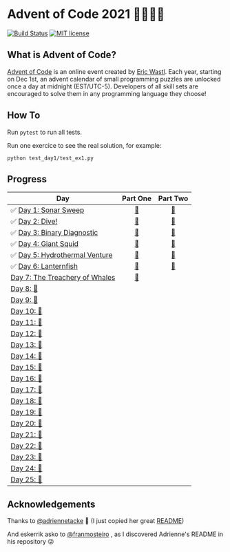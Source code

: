 # Advent of Code 2021 🎄👨‍💻🎄

[![Build Status](https://github.com/anxodio/aoc2020/workflows/build/badge.svg)](https://github.com/anxodio/aoc2020/actions)
[![MIT license](https://img.shields.io/badge/License-MIT-blue.svg)](https://opensource.org/licenses/MIT)

## What is Advent of Code?

[Advent of Code](http://adventofcode.com) is an online event created by [Eric Wastl](https://twitter.com/ericwastl). Each year, starting on Dec 1st, an advent calendar of small programming puzzles are unlocked once a day at midnight (EST/UTC-5). Developers of all skill sets are encouraged to solve them in any programming language they choose!

## How To

Run `pytest` to run all tests.

Run one exercice to see the real solution, for example:

```
python test_day1/test_ex1.py
```

## Progress

| Day                                                                                                    |                                  Part One                                  |                                  Part Two                                  |
| ------------------------------------------------------------------------------------------------------ | :------------------------------------------------------------------------: | :------------------------------------------------------------------------: |
| ✅ [Day 1: Sonar Sweep](https://github.com/anxodio/aoc2021/tree/main/test_day01/exercise.txt)          | [🌟](https://github.com/anxodio/aoc2021/tree/main/test_day01/test_ex1.py)  | [🌟](https://github.com/anxodio/aoc2021/tree/main/test_day01/test_ex2.py)  |
| ✅ [Day 2: Dive!](https://github.com/anxodio/aoc2021/tree/main/test_day02/exercise.txt)                | [🌟](https://github.com/anxodio/aoc2021/tree/main/test_day02/test_ex3.py)  | [🌟](https://github.com/anxodio/aoc2021/tree/main/test_day02/test_ex4.py)  |
| ✅ [Day 3: Binary Diagnostic](https://github.com/anxodio/aoc2021/tree/main/test_day03/exercise.txt)    | [🌟](https://github.com/anxodio/aoc2021/tree/main/test_day03/test_ex5.py)  | [🌟](https://github.com/anxodio/aoc2021/tree/main/test_day03/test_ex6.py)  |
| ✅ [Day 4: Giant Squid](https://github.com/anxodio/aoc2021/tree/main/test_day04/exercise.txt)          | [🌟](https://github.com/anxodio/aoc2021/tree/main/test_day04/test_ex7.py)  | [🌟](https://github.com/anxodio/aoc2021/tree/main/test_day04/test_ex8.py)  |
| ✅ [Day 5: Hydrothermal Venture](https://github.com/anxodio/aoc2021/tree/main/test_day05/exercise.txt) | [🌟](https://github.com/anxodio/aoc2021/tree/main/test_day05/test_ex9.py)  | [🌟](https://github.com/anxodio/aoc2021/tree/main/test_day05/test_ex10.py) |
| ✅ [Day 6: Lanternfish](https://github.com/anxodio/aoc2021/tree/main/test_day06/exercise.txt)          | [🌟](https://github.com/anxodio/aoc2021/tree/main/test_day06/test_ex11.py) | [🌟](https://github.com/anxodio/aoc2021/tree/main/test_day06/test_ex12.py) |
| [Day 7: The Treachery of Whales](https://github.com/anxodio/aoc2021/tree/main/test_day07/exercise.txt) | [🌟](https://github.com/anxodio/aoc2021/tree/main/test_day07/test_ex13.py) |                                                                            |
| [Day 8: 🚧 ]()                                                                                         |                                                                            |                                                                            |
| [Day 9: 🚧 ]()                                                                                         |                                                                            |                                                                            |
| [Day 10: 🚧 ]()                                                                                        |                                                                            |                                                                            |
| [Day 11: 🚧 ]()                                                                                        |                                                                            |                                                                            |
| [Day 12: 🚧 ]()                                                                                        |                                                                            |                                                                            |
| [Day 13: 🚧 ]()                                                                                        |                                                                            |                                                                            |
| [Day 14: 🚧 ]()                                                                                        |                                                                            |                                                                            |
| [Day 15: 🚧 ]()                                                                                        |                                                                            |                                                                            |
| [Day 16: 🚧 ]()                                                                                        |                                                                            |                                                                            |
| [Day 17: 🚧 ]()                                                                                        |                                                                            |                                                                            |
| [Day 18: 🚧 ]()                                                                                        |                                                                            |                                                                            |
| [Day 19: 🚧 ]()                                                                                        |                                                                            |                                                                            |
| [Day 20: 🚧 ]()                                                                                        |                                                                            |                                                                            |
| [Day 21: 🚧 ]()                                                                                        |                                                                            |                                                                            |
| [Day 22: 🚧 ]()                                                                                        |                                                                            |                                                                            |
| [Day 23: 🚧 ]()                                                                                        |                                                                            |                                                                            |
| [Day 24: 🚧 ]()                                                                                        |                                                                            |                                                                            |
| [Day 25: 🚧 ]()                                                                                        |                                                                            |                                                                            |

## Acknowledgements

Thanks to [@adriennetacke](https://github.com/adriennetacke) 🙌 (I just copied her great [README](https://github.com/adriennetacke/advent-of-code-2020/))

And eskerrik asko to [@franmosteiro](https://github.com/franmosteiro) , as I discovered Adrienne's README in his repository 😜
